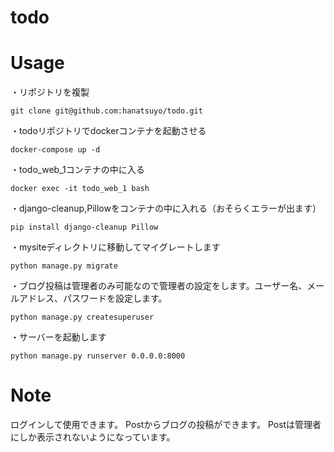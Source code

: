 # todo

# Usage

・リポジトリを複製


```git clone git@github.com:hanatsuyo/todo.git```


・todoリポジトリでdockerコンテナを起動させる


```docker-compose up -d```


・todo_web_1コンテナの中に入る


```docker exec -it todo_web_1 bash``` 


・django-cleanup,Pillowをコンテナの中に入れる（おそらくエラーが出ます）


```pip install django-cleanup Pillow```


・mysiteディレクトリに移動してマイグレートします


```python manage.py migrate```


・ブログ投稿は管理者のみ可能なので管理者の設定をします。ユーザー名、メールアドレス、パスワードを設定します。


```python manage.py createsuperuser```


・サーバーを起動します


```python manage.py runserver 0.0.0.0:8000```


# Note
ログインして使用できます。
Postからブログの投稿ができます。
Postは管理者にしか表示されないようになっています。


